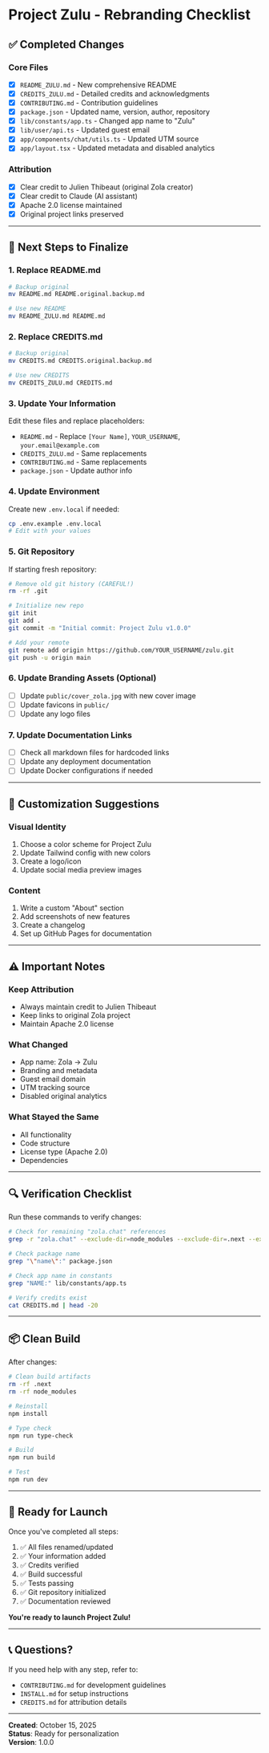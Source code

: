 # Project Zulu - Rebranding Checklist

## ✅ Completed Changes

### Core Files
- [x] `README_ZULU.md` - New comprehensive README
- [x] `CREDITS_ZULU.md` - Detailed credits and acknowledgments
- [x] `CONTRIBUTING.md` - Contribution guidelines
- [x] `package.json` - Updated name, version, author, repository
- [x] `lib/constants/app.ts` - Changed app name to "Zulu"
- [x] `lib/user/api.ts` - Updated guest email
- [x] `app/components/chat/utils.ts` - Updated UTM source
- [x] `app/layout.tsx` - Updated metadata and disabled analytics

### Attribution
- [x] Clear credit to Julien Thibeaut (original Zola creator)
- [x] Clear credit to Claude (AI assistant)
- [x] Apache 2.0 license maintained
- [x] Original project links preserved

---

## 📝 Next Steps to Finalize

### 1. Replace README.md
```bash
# Backup original
mv README.md README.original.backup.md

# Use new README
mv README_ZULU.md README.md
```

### 2. Replace CREDITS.md
```bash
# Backup original
mv CREDITS.md CREDITS.original.backup.md

# Use new CREDITS
mv CREDITS_ZULU.md CREDITS.md
```

### 3. Update Your Information
Edit these files and replace placeholders:
- `README.md` - Replace `[Your Name]`, `YOUR_USERNAME`, `your.email@example.com`
- `CREDITS_ZULU.md` - Same replacements
- `CONTRIBUTING.md` - Same replacements
- `package.json` - Update author info

### 4. Update Environment
Create new `.env.local` if needed:
```bash
cp .env.example .env.local
# Edit with your values
```

### 5. Git Repository
If starting fresh repository:
```bash
# Remove old git history (CAREFUL!)
rm -rf .git

# Initialize new repo
git init
git add .
git commit -m "Initial commit: Project Zulu v1.0.0"

# Add your remote
git remote add origin https://github.com/YOUR_USERNAME/zulu.git
git push -u origin main
```

### 6. Update Branding Assets (Optional)
- [ ] Update `public/cover_zola.jpg` with new cover image
- [ ] Update favicons in `public/`
- [ ] Update any logo files

### 7. Update Documentation Links
- [ ] Check all markdown files for hardcoded links
- [ ] Update any deployment documentation
- [ ] Update Docker configurations if needed

---

## 🎨 Customization Suggestions

### Visual Identity
1. Choose a color scheme for Project Zulu
2. Update Tailwind config with new colors
3. Create a logo/icon
4. Update social media preview images

### Content
1. Write a custom "About" section
2. Add screenshots of new features
3. Create a changelog
4. Set up GitHub Pages for documentation

---

## ⚠️ Important Notes

### Keep Attribution
- Always maintain credit to Julien Thibeaut
- Keep links to original Zola project
- Maintain Apache 2.0 license

### What Changed
- App name: Zola → Zulu
- Branding and metadata
- Guest email domain
- UTM tracking source
- Disabled original analytics

### What Stayed the Same
- All functionality
- Code structure
- License type (Apache 2.0)
- Dependencies

---

## 🔍 Verification Checklist

Run these commands to verify changes:

```bash
# Check for remaining "zola.chat" references
grep -r "zola.chat" --exclude-dir=node_modules --exclude-dir=.next --exclude="*.backup.*"

# Check package name
grep "\"name\":" package.json

# Check app name in constants
grep "NAME:" lib/constants/app.ts

# Verify credits exist
cat CREDITS.md | head -20
```

---

## 📦 Clean Build

After changes:
```bash
# Clean build artifacts
rm -rf .next
rm -rf node_modules

# Reinstall
npm install

# Type check
npm run type-check

# Build
npm run build

# Test
npm run dev
```

---

## 🚀 Ready for Launch

Once you've completed all steps:

1. ✅ All files renamed/updated
2. ✅ Your information added
3. ✅ Credits verified
4. ✅ Build successful
5. ✅ Tests passing
6. ✅ Git repository initialized
7. ✅ Documentation reviewed

**You're ready to launch Project Zulu!**

---

## 📞 Questions?

If you need help with any step, refer to:
- `CONTRIBUTING.md` for development guidelines
- `INSTALL.md` for setup instructions
- `CREDITS.md` for attribution details

---

**Created**: October 15, 2025  
**Status**: Ready for personalization  
**Version**: 1.0.0
